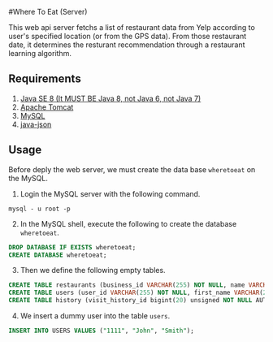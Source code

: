 #Where To Eat (Server)

This web api server fetchs a list of restaurant data from Yelp according to
user's specified location (or from the GPS data). From those restaurant date,
it determines the resturant recommendation through a restaurant learning
algorithm.

## Requirements

1. [Java SE 8 (It MUST BE Java 8, not Java 6, not Java 7)][1] 
2. [Apache Tomcat][2]
3. [MySQL][3]
4. [java-json][4]

## Usage

Before deply the web server, we must create the data base `wheretoeat` on the MySQL.

1.  Login the MySQL server with the following command.
```
mysql - u root -p
```

2.  In the MySQL shell, execute the following to  create the database `wheretoeat`.
```sql
DROP DATABASE IF EXISTS wheretoeat;
CREATE DATABASE wheretoeat;

```

3.  Then we define the following empty tables.
```sql
CREATE TABLE restaurants (business_id VARCHAR(255) NOT NULL, name VARCHAR(255), categories VARCHAR(255), city VARCHAR(255), state VARCHAR(255), stars FLOAT, full_address VARCHAR(255), latitude FLOAT,  longitude FLOAT, image_url VARCHAR(255), url VARCHAR(255), PRIMARY KEY ( business_id ));
CREATE TABLE users (user_id VARCHAR(255) NOT NULL, first_name VARCHAR(255), last_name VARCHAR(255),  PRIMARY KEY ( user_id ));
CREATE TABLE history (visit_history_id bigint(20) unsigned NOT NULL AUTO_INCREMENT, user_id VARCHAR(255) NOT NULL ,  business_id VARCHAR(255) NOT NULL, last_visited_time timestamp NOT NULL DEFAULT CURRENT_TIMESTAMP, PRIMARY KEY (visit_history_id), FOREIGN KEY (business_id) REFERENCES restaurants(business_id), FOREIGN KEY (user_id) REFERENCES users(user_id));
```

4. We insert a dummy user into the table `users`.
```sql
INSERT INTO USERS VALUES ("1111", "John", "Smith");
```


[1]: http://www.oracle.com/technetwork/java/javase/downloads/jdk8-downloads-2133151.html
[2]: http://tomcat.apache.org/download-80.cgi
[3]: http://dev.mysql.com/downloads/
[4]: https://ev.mysql/com/downloads/connector/j/
[5]: http://www.java2s.com/Code/JarDownload/java-json/java-json.jar.zip
